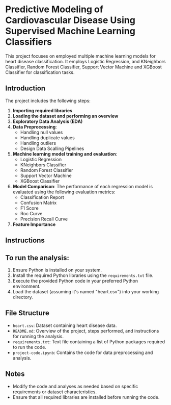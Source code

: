 # **Predictive Modeling of Cardiovascular Disease Using Supervised Machine Learning Classifiers**

This project focuses on employed multiple machine learning models for heart disease classification. It employs Logistic Regression, and KNeighbors Classifier, Random Forest Classifier, Support Vector Machine and XGBoost Classifier for classification tasks.

## **Introduction**

The project includes the following steps:

1. **Importing required libraries**
2. **Loading the dataset and performing an overview**
3. **Exploratory Data Analysis (EDA)**
4. **Data Preprocessing**:
   - Handling null values
   - Handling duplicate values
   - Handling outliers
   - Design Data Scalling Pipelines 
5. **Machine learning model training and evaluation**:
   - Logistic Regression
   - KNeighbors Classifier
   - Random Forest Classifier
   - Support Vector Machine
   - XGBoost Classifier
7. **Model Comparison**: The performance of each regression model is evaluated using the following evaluation metrics:
   - Classification Report 
   - Confusion Matrix 
   - F1 Score
   - Roc Curve
   - Precision Recall Curve
8. **Feature Importance**

## **Instructions**

## **To run the analysis:**

1. Ensure Python is installed on your system.
2. Install the required Python libraries using the `requirements.txt` file.
3. Execute the provided Python code in your preferred Python environment.
4. Load the dataset (assuming it's named "heart.csv") into your working directory.

## **File Structure**

- `heart.csv`: Dataset containing heart disease data.
- `README.md`: Overview of the project, steps performed, and instructions for running the analysis.
- `requirements.txt`: Text file containing a list of Python packages required to run the code.
- `project-code.ipynb`: Contains the code for data preprocessing and analysis.

## **Notes**

- Modify the code and analyses as needed based on specific requirements or dataset characteristics.
- Ensure that all required libraries are installed before running the code.
